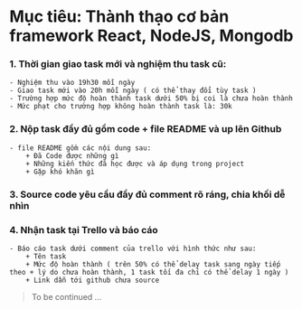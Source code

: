 # Mục tiêu: Thành thạo cơ bản framework React, NodeJS, Mongodb

### 1. Thời gian giao task mới và nghiệm thu task cũ:
    - Nghiệm thu vào 19h30 mỗi ngày
    - Giao task mới vào 20h mỗi ngày ( có thể thay đổi tùy task )
	- Trường hợp mức độ hoàn thành task dưới 50% bị coi là chưa hoàn thành
	- Mức phạt cho trường hợp không hoàn thành task là: 30k

### 2. Nộp task đầy đủ gồm code + file README và up lên Github
    - file README gồm các nội dung sau:
	    + Đã Code được những gì
	    + Những kiến thức đã học được và áp dụng trong project
	    + Gặp khó khăn gì

### 3. Source code yêu cầu đầy đủ comment rõ ráng, chia khối dễ nhìn

### 4. Nhận task tại Trello và báo cáo
    - Báo cáo task dưới comment của trello với hình thức như sau:
	    + Tên task
	    + Mức độ hoàn thành ( trên 50% có thể delay task sang ngày tiếp theo + lý do chưa hoàn thành, 1 task tối đa chỉ có thể delay 1 ngày )
	    + Link dẫn tới github chưa source


> To be continued ...